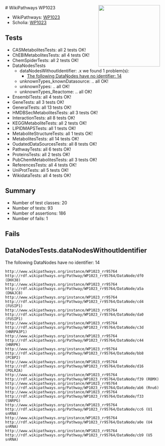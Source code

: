 <img style="float: right; width: 200px" src="https://upload.wikimedia.org/wikipedia/commons/thumb/8/83/Wplogo_with_text_500.png/640px-Wplogo_with_text_500.png" />
# WikiPathways WP1023

* WikiPathways: [WP1023](https://wikipathways.org/pathways/WP1023)
* Scholia: [WP1023](https://scholia.toolforge.org/wikipathways/WP1023)
## Tests
* CASMetabolitesTests: all 2 tests OK!
* ChEBIMetabolitesTests: all 4 tests OK!
* ChemSpiderTests: all 2 tests OK!
* DataNodesTests
    * dataNodesWithoutIdentifier: .x we found 1 problem(s):
        * [The following DataNodes have no identifier: 14](#8792c494)
    * unknownTypes_knownDatasource: .. all OK!
    * unknownTypes: .. all OK!
    * unknownTypes_Reactome: .. all OK!
* EnsemblTests: all 4 tests OK!
* GeneTests: all 3 tests OK!
* GeneralTests: all 13 tests OK!
* HMDBSecMetabolitesTests: all 3 tests OK!
* InteractionTests: all 8 tests OK!
* KEGGMetaboliteTests: all 2 tests OK!
* LIPIDMAPSTests: all 1 tests OK!
* MetaboliteStructureTests: all 1 tests OK!
* MetabolitesTests: all 14 tests OK!
* OudatedDataSourcesTests: all 8 tests OK!
* PathwayTests: all 6 tests OK!
* ProteinsTests: all 2 tests OK!
* PubChemMetabolitesTests: all 3 tests OK!
* ReferencesTests: all 4 tests OK!
* UniProtTests: all 5 tests OK!
* WikidataTests: all 4 tests OK!


## Summary

* Number of test classes: 20
* Number of tests: 93
* Number of assertions: 186
* Number of fails: 1

## Fails

<a name="8792c494" />

## DataNodesTests.dataNodesWithoutIdentifier

The following DataNodes have no identifier: 14
```
http://www.wikipathways.org/instance/WP1023_rr95764 http://rdf.wikipathways.org/Pathway/WP1023_rr95764/DataNode/df0 (DHX38)
http://www.wikipathways.org/instance/WP1023_rr95764 http://rdf.wikipathways.org/Pathway/WP1023_rr95764/DataNode/a5a (DNAJC8)
http://www.wikipathways.org/instance/WP1023_rr95764 http://rdf.wikipathways.org/Pathway/WP1023_rr95764/DataNode/cd4 (FUSIP1)
http://www.wikipathways.org/instance/WP1023_rr95764 http://rdf.wikipathways.org/Pathway/WP1023_rr95764/DataNode/da0 (FUSIP1)
http://www.wikipathways.org/instance/WP1023_rr95764 http://rdf.wikipathways.org/Pathway/WP1023_rr95764/DataNode/c3d (HNRPA3P1)
http://www.wikipathways.org/instance/WP1023_rr95764 http://rdf.wikipathways.org/Pathway/WP1023_rr95764/DataNode/c44 (HNRPK)
http://www.wikipathways.org/instance/WP1023_rr95764 http://rdf.wikipathways.org/Pathway/WP1023_rr95764/DataNode/bb8 (PCBP2)
http://www.wikipathways.org/instance/WP1023_rr95764 http://rdf.wikipathways.org/Pathway/WP1023_rr95764/DataNode/d16 (POLR2A)
http://www.wikipathways.org/instance/WP1023_rr95764 http://rdf.wikipathways.org/Pathway/WP1023_rr95764/DataNode/f39 (RBMX)
http://www.wikipathways.org/instance/WP1023_rr95764 http://rdf.wikipathways.org/Pathway/WP1023_rr95764/DataNode/ab6 (Rnu6)
http://www.wikipathways.org/instance/WP1023_rr95764 http://rdf.wikipathways.org/Pathway/WP1023_rr95764/DataNode/f33 (SNRPG)
http://www.wikipathways.org/instance/WP1023_rr95764 http://rdf.wikipathways.org/Pathway/WP1023_rr95764/DataNode/cc6 (U1 snRNA)
http://www.wikipathways.org/instance/WP1023_rr95764 http://rdf.wikipathways.org/Pathway/WP1023_rr95764/DataNode/a0e (U4 snRNA)
http://www.wikipathways.org/instance/WP1023_rr95764 http://rdf.wikipathways.org/Pathway/WP1023_rr95764/DataNode/cb9 (U5 snRNA)
```


